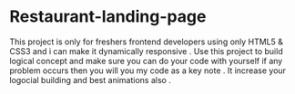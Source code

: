 # Restaurant-landing-page
This project is only for freshers frontend developers using only HTML5 &amp; CSS3 and i can make it dynamically responsive . Use this project to build logical concept and make sure you can do your code with yourself if any problem occurs then you will you my code as a key note . It increase your logocial building and best animations also .
